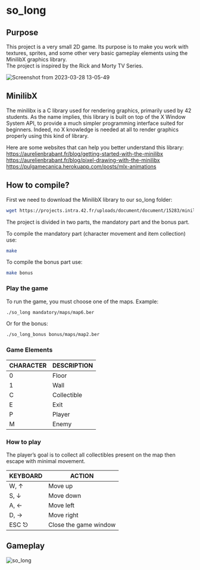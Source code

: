 # so_long

## Purpose

This project is a very small 2D game. Its purpose is to make you work with textures, sprites, and some other very basic gameplay elements using the MinilibX graphics library.<br />
The project is inspired by the Rick and Morty TV Series.

![Screenshot from 2023-03-28 13-05-49](https://user-images.githubusercontent.com/103336451/228247457-c1c5b34b-4dd5-4608-ba1c-e4c99c5d3372.png)

## MinilibX

The minilibx is a C library used for rendering graphics, primarily used by 42 students. As the name implies, this library is built on top of the X Window System API, to provide a much simpler programming interface suited for beginners. Indeed, no X knowledge is needed at all to render graphics properly using this kind of library.

Here are some websites that can help you better understand this library:<br />
https://aurelienbrabant.fr/blog/getting-started-with-the-minilibx <br />
https://aurelienbrabant.fr/blog/pixel-drawing-with-the-minilibx <br />
https://pulgamecanica.herokuapp.com/posts/mlx-animations <br />

## How to compile?

First we need to download the MinilibX library to our so_long folder:

```sh
wget https://projects.intra.42.fr/uploads/document/document/15283/minilibx-linux.tgz
```

The project is divided in two parts, the mandatory part and the bonus part.

To compile the mandatory part (character movement and item collection) use:

```sh
make 
```
To compile the bonus part use:

```sh
make bonus
```

### Play the game


To run the game, you must choose one of the maps. Example:

```sh
./so_long mandatory/maps/map6.ber
```

Or for the bonus:

```sh
./so_long_bonus bonus/maps/map2.ber
```

### Game Elements

| CHARACTER  | DESCRIPTION |
| ------------- | ------------- |
|   0 |    Floor |
|   1   |   Wall |
|   C   |   Collectible |
|   E |    Exit |
|   P   |   Player |
|   M |    Enemy |


### How to play

The player’s goal is to collect all collectibles present on the map then escape with minimal movement.

|KEYBOARD  | 	ACTION |
| ------- | -------- |
|W, ↑ |	Move up |
|S, ↓ |	Move down |
|A, ← |	Move left |
|D, → |	Move right |
|ESC ⎋ |	Close the game window |

## Gameplay

![so_long](https://user-images.githubusercontent.com/103336451/228253105-d79a344a-2cae-40b5-9d7c-dcc19228d852.gif)






